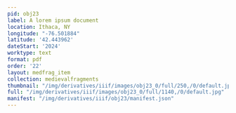 ```yaml
---
pid: obj23
label: A lorem ipsum document
location: Ithaca, NY
longitude: "-76.501884"
latitude: '42.443962'
dateStart: '2024'
worktype: text
format: pdf
order: '22'
layout: medfrag_item
collection: medievalfragments
thumbnail: "/img/derivatives/iiif/images/obj23_0/full/250,/0/default.jpg"
full: "/img/derivatives/iiif/images/obj23_0/full/1140,/0/default.jpg"
manifest: "/img/derivatives/iiif/obj23/manifest.json"
---
```

